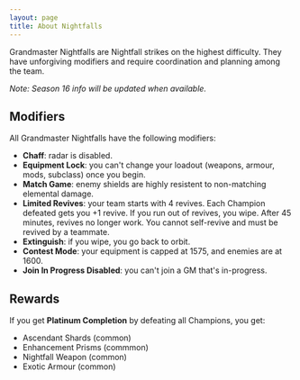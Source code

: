 ```yaml
---
layout: page
title: About Nightfalls
---
```


Grandmaster Nightfalls are Nightfall strikes on the highest difficulty. They have unforgiving modifiers and require coordination and planning among the team.

_Note: Season 16 info will be updated when available._


## Modifiers

All Grandmaster Nightfalls have the following modifiers:

- **Chaff**: radar is disabled.
- **Equipment Lock**: you can't change your loadout (weapons, armour, mods, subclass) once you begin.
- **Match Game**: enemy shields are highly resistent to non-matching elemental damage.
- **Limited Revives**: your team starts with 4 revives. Each Champion defeated gets you +1 revive. If you run out of revives, you wipe. After 45 minutes, revives no longer work. You cannot self-revive and must be revived by a teammate.
- **Extinguish**: if you wipe, you go back to orbit.
- **Contest Mode**: your equipment is capped at 1575, and enemies are at 1600.
- **Join In Progress Disabled**: you can't join a GM that's in-progress.



## Rewards

If you get **Platinum Completion** by defeating all Champions, you get:

- Ascendant Shards (common)
- Enhancement Prisms (commmon)
- Nightfall Weapon (common)
- Exotic Armour (common)

